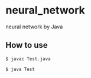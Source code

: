 # neural_network
neural network by Java

## How to use

```Compile
$ javac Test.java
```

```Execute
$ java Test
```
